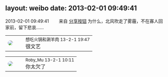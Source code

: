 layout: weibo
date: 2013-02-01 09:49:41
---
<meta name="referrer" content="no-referrer" />

2013-02-01 09:49:41  &nbsp;&nbsp;&nbsp;&nbsp;&nbsp;&nbsp; 来自 <a href="http://app.weibo.com/t/feed/cUcI1A" rel="nofollow">分享按钮</a>
为什么，北风吹走了雾霾，不在寡人回家前，留下悲哀…… ​​​

<table style="width: 100%;">
  <tr>
    <td style="width: 40px;"><img style="border-radius:50%" src="https://tva1.sinaimg.cn/crop.0.1.751.751.50/71c5c7f8jw8f5hblff0u4j20kv0ky3zn.jpg?KID=imgbed,tva&Expires=1624465753&ssig=wnh4Qe%2Fm9n"></td>
    <td colspan="2"><small>想吃火锅和涮羊肉 13-2-1 19:47</small><br/>很文艺</td>
  </tr>
</table>

<table style="width: 100%;">
  <tr>
    <td style="width: 40px;"><img style="border-radius:50%" src="https://tva2.sinaimg.cn/crop.0.0.180.180.50/81fd9f09jw1e8qgp5bmzyj2050050aa8.jpg?KID=imgbed,tva&Expires=1624465753&ssig=DHlPvc1jMR"></td>
    <td colspan="2"><small>Roby_Mu 13-2-1 10:11</small><br/>你太欠了</td>
  </tr>
</table>
